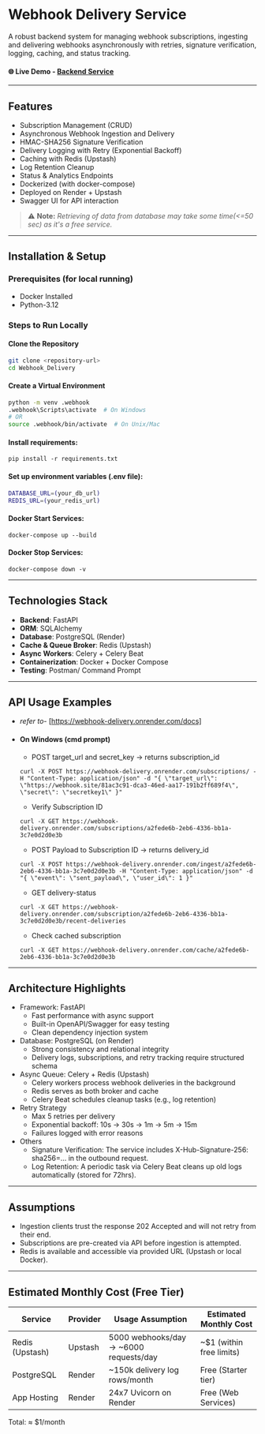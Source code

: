 # Webhook Delivery Service

A robust backend system for managing webhook subscriptions, ingesting and delivering webhooks asynchronously with retries, signature verification, logging, caching, and status tracking.

#### 🌐 Live Demo - [Backend Service](https://webhook-delivery.onrender.com/docs)

---

## Features
  * Subscription Management (CRUD)
  * Asynchronous Webhook Ingestion and Delivery
  * HMAC-SHA256 Signature Verification
  * Delivery Logging with Retry (Exponential Backoff)
  * Caching with Redis (Upstash)
  * Log Retention Cleanup
  * Status & Analytics Endpoints
  * Dockerized (with docker-compose)
  * Deployed on Render + Upstash
  * Swagger UI for API interaction

> ⚠️ **Note:** *Retrieving of data from database may take some time(<=50 sec) as it's a free service.*

---

## Installation & Setup
### Prerequisites (for local running)
- Docker Installed
- Python-3.12

### Steps to Run Locally
#### Clone the Repository
```bash
git clone <repository-url>
cd Webhook_Delivery
```
#### Create a Virtual Environment
```bash
python -m venv .webhook
.webhook\Scripts\activate  # On Windows
# OR
source .webhook/bin/activate  # On Unix/Mac
```
#### Install requirements:
```
pip install -r requirements.txt
```
#### Set up environment variables (.env file):
```bash
DATABASE_URL=(your_db_url)
REDIS_URL=(your_redis_url)
```
#### Docker Start Services:
```
docker-compose up --build 
```
#### Docker Stop Services:
```
docker-compose down -v
```

---

## Technologies Stack
  - **Backend**: FastAPI
  - **ORM**: SQLAlchemy
  - **Database**: PostgreSQL (Render)
  - **Cache & Queue Broker**: Redis (Upstash)
  - **Async Workers**: Celery + Celery Beat
  - **Containerization**: Docker + Docker Compose
  - **Testing**: Postman/ Command Prompt

---

## API Usage Examples
- *refer to-* [https://webhook-delivery.onrender.com/docs]
- #### On Windows (cmd prompt)
  - POST target_url and secret_key -> returns subscription_id
  ```
  curl -X POST https://webhook-delivery.onrender.com/subscriptions/ -H "Content-Type: application/json" -d "{ \"target_url\": \"https://webhook.site/81ac3c91-dca3-46ed-aa17-191b2ff689f4\", \"secret\": \"secretkey1\" }"
  ```
  - Verify Subscription ID 
  ```
  curl -X GET https://webhook-delivery.onrender.com/subscriptions/a2fede6b-2eb6-4336-bb1a-3c7e0d2d0e3b
  ```
  - POST Payload to Subscription ID -> returns delivery_id
  ```
  curl -X POST https://webhook-delivery.onrender.com/ingest/a2fede6b-2eb6-4336-bb1a-3c7e0d2d0e3b -H "Content-Type: application/json" -d "{ \"event\": \"sent_payload\", \"user_id\": 1 }"
  ```
  - GET delivery-status
  ```
  curl -X GET https://webhook-delivery.onrender.com/subscription/a2fede6b-2eb6-4336-bb1a-3c7e0d2d0e3b/recent-deliveries
  ```
  - Check cached subscription
  ```
  curl -X GET https://webhook-delivery.onrender.com/cache/a2fede6b-2eb6-4336-bb1a-3c7e0d2d0e3b
  ```
---

## Architecture Highlights
  - Framework: FastAPI
    - Fast performance with async support
    - Built-in OpenAPI/Swagger for easy testing
    - Clean dependency injection system
  - Database: PostgreSQL (on Render)
    - Strong consistency and relational integrity
    - Delivery logs, subscriptions, and retry tracking require structured schema
  - Async Queue: Celery + Redis (Upstash)
    - Celery workers process webhook deliveries in the background
    - Redis serves as both broker and cache
    - Celery Beat schedules cleanup tasks (e.g., log retention)
  - Retry Strategy
    - Max 5 retries per delivery
    - Exponential backoff: 10s → 30s → 1m → 5m → 15m
    - Failures logged with error reasons
  - Others
    - Signature Verification: The service includes X-Hub-Signature-256: sha256=... in the outbound request.
    - Log Retention: A periodic task via Celery Beat cleans up old logs automatically (stored for 72hrs).
    
---

## Assumptions
- Ingestion clients trust the response 202 Accepted and will not retry from their end.
- Subscriptions are pre-created via API before ingestion is attempted.
- Redis is available and accessible via provided URL (Upstash or local Docker).

---

## Estimated Monthly Cost (Free Tier)
  | Service         | Provider | Usage Assumption                        | Estimated Monthly Cost     |
  | --------------- | -------- | --------------------------------------- | -------------------------- |
  | Redis (Upstash) | Upstash  | 5000 webhooks/day → \~6000 requests/day | \~\$1 (within free limits) |
  | PostgreSQL      | Render   | \~150k delivery log rows/month          | Free (Starter tier)        |
  | App Hosting     | Render   | 24x7 Uvicorn on Render                  | Free (Web Services)        |
 
  Total: ≈ $1/month
